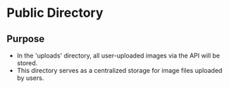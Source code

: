 # Public Directory

## Purpose

* In the 'uploads' directory, all user-uploaded images via the API will be stored.
* This directory serves as a centralized storage for image files uploaded by users.
